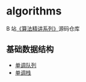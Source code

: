 # algorithms

B 站[《算法精讲系列》](https://space.bilibili.com/320530935/channel/collectiondetail?sid=852549)源码仓库

## 基础数据结构

- [单调队列](./basic_data_structure/monotone_queue)
- [单调栈](./basic_data_structure/monotone_stack)
